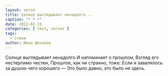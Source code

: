 ```yaml
---
layout: verse
title: Солнце выглядывает ненадолго...
caption: "* * *"
date: 2012-02-15
categories: [ text, verses ]
tags:
  - стихи
author: Иван Шихалев
---
```

Солнце выглядывает ненадо́лго
И напоминает о прошлом,
Взгляд его нестерпимо честен,
Прошлое, как ни странно, тоже:
Если и завалялось за душою чего хорошего —
Это было давно, это было не здесь.
